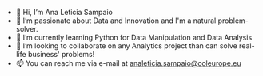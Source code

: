 - 👋 Hi, I’m Ana Leticia Sampaio
- 👀 I’m passionate about Data and Innovation and I'm a natural problem-solver.
- 🌱 I’m currently learning Python for Data Manipulation and Data Analysis
- 💞️ I’m looking to collaborate on any Analytics project than can solve real-life business' problems!
- 📫 You can reach me via e-mail at analeticia.sampaio@coleurope.eu
<!---
analeticiasampaio/analeticiasampaio is a ✨ special ✨ repository because its `README.md` (this file) appears on your GitHub profile.
You can click the Preview link to take a look at your changes.
--->
